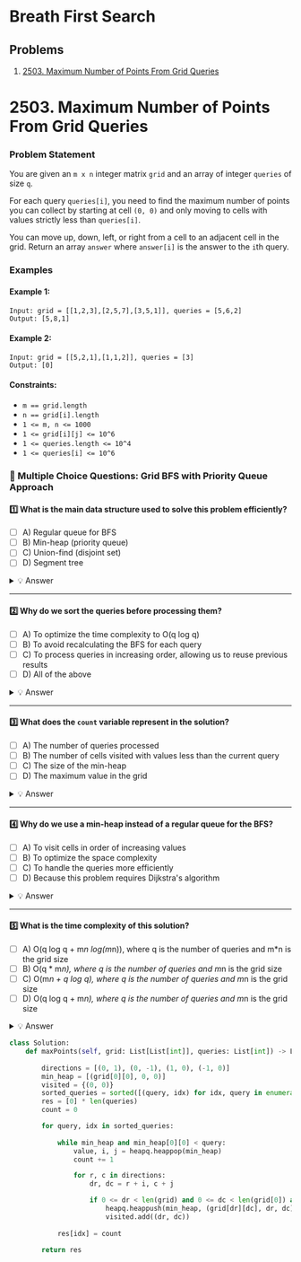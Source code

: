 # Breath First Search

## Problems
1. [2503. Maximum Number of Points From Grid Queries](#2503-maximum-number-of-points-from-grid-queries)

# 2503. Maximum Number of Points From Grid Queries

### Problem Statement
You are given an `m x n` integer matrix `grid` and an array of integer `queries` of size `q`.

For each query `queries[i]`, you need to find the maximum number of points you can collect by starting at cell `(0, 0)` and only moving to cells with values strictly less than `queries[i]`.

You can move up, down, left, or right from a cell to an adjacent cell in the grid. Return an array `answer` where `answer[i]` is the answer to the `i`th query.

### Examples

#### Example 1:
```
Input: grid = [[1,2,3],[2,5,7],[3,5,1]], queries = [5,6,2]
Output: [5,8,1]
```

#### Example 2:
```
Input: grid = [[5,2,1],[1,1,2]], queries = [3]
Output: [0]
```

#### Constraints:
* `m == grid.length`
* `n == grid[i].length`
* `1 <= m, n <= 1000`
* `1 <= grid[i][j] <= 10^6`
* `1 <= queries.length <= 10^4`
* `1 <= queries[i] <= 10^6`

### 📌 Multiple Choice Questions: Grid BFS with Priority Queue Approach  

#### 1️⃣ What is the main data structure used to solve this problem efficiently?  
- [ ] A) Regular queue for BFS  
- [ ] B) Min-heap (priority queue)  
- [ ] C) Union-find (disjoint set)  
- [ ] D) Segment tree  

<details>
  <summary>💡 Answer</summary>
  
  ✅ **B) Min-heap (priority queue)**  
  
</details>  

---

#### 2️⃣ Why do we sort the queries before processing them?  
- [ ] A) To optimize the time complexity to O(q log q)  
- [ ] B) To avoid recalculating the BFS for each query  
- [ ] C) To process queries in increasing order, allowing us to reuse previous results  
- [ ] D) All of the above  

<details>
  <summary>💡 Answer</summary>
  
  ✅ **D) All of the above**  
</details>  

---

#### 3️⃣ What does the `count` variable represent in the solution?  
- [ ] A) The number of queries processed  
- [ ] B) The number of cells visited with values less than the current query  
- [ ] C) The size of the min-heap  
- [ ] D) The maximum value in the grid  

<details>
  <summary>💡 Answer</summary>
  
  ✅ **B) The number of cells visited with values less than the current query**  
</details>  

---

#### 4️⃣ Why do we use a min-heap instead of a regular queue for the BFS?  
- [ ] A) To visit cells in order of increasing values  
- [ ] B) To optimize the space complexity  
- [ ] C) To handle the queries more efficiently  
- [ ] D) Because this problem requires Dijkstra's algorithm  

<details>
  <summary>💡 Answer</summary>
  
  ✅ **A) To visit cells in order of increasing values**  
</details>  

---

#### 5️⃣ What is the time complexity of this solution?  
- [ ] A) O(q log q + m*n log(m*n)), where q is the number of queries and m*n is the grid size  
- [ ] B) O(q * m*n), where q is the number of queries and m*n is the grid size  
- [ ] C) O(m*n + q log q), where q is the number of queries and m*n is the grid size  
- [ ] D) O(q log q + m*n), where q is the number of queries and m*n is the grid size  

<details>
  <summary>💡 Answer</summary>
  
  ✅ **A) O(q log q + m*n log(m*n)), where q is the number of queries and m*n is the grid size**  
</details>  

```python
class Solution:
    def maxPoints(self, grid: List[List[int]], queries: List[int]) -> List[int]:
        
        directions = [(0, 1), (0, -1), (1, 0), (-1, 0)]
        min_heap = [(grid[0][0], 0, 0)]
        visited = {(0, 0)}
        sorted_queries = sorted([(query, idx) for idx, query in enumerate(queries)])
        res = [0] * len(queries)
        count = 0

        for query, idx in sorted_queries:
            
            while min_heap and min_heap[0][0] < query:
                value, i, j = heapq.heappop(min_heap)
                count += 1

                for r, c in directions:
                    dr, dc = r + i, c + j

                    if 0 <= dr < len(grid) and 0 <= dc < len(grid[0]) and (dr, dc) not in visited:
                        heapq.heappush(min_heap, (grid[dr][dc], dr, dc))
                        visited.add((dr, dc))
            
            res[idx] = count
        
        return res
```
